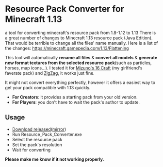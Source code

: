 # Resource Pack Converter for Minecraft 1.13
a tool for converting minecraft's resource pack from 1.8-1.12 to 1.13
There is a great number of changes to Minecraft 1.13 resource pack (Java Edition). That would be terrible to change all the files' name manually.
Here is a list of the changes: https://minecraft.gamepedia.com/1.13/Flattening

This tool will automatically **rename all files** & **convert all models** & **generate new format textures from the selected resource pack**(such as particles, horses, map icons...). I tested it for [Mizuno's 16 Craft](https://www.planetminecraft.com/texture_pack/mizunos-16-craft/) (my girlfriend's faverate pack) and [ZigZag](http://www.jmckiernan.com/), it works just fine.

It might not convert everything perfectly, however it offers a easiest way to get your pack compatible with 1.13 quickly.
- **For Creators**: it provides a starting pack from your old version.
- **For Players**: you don't have to wait the pack's author to update.

## Usage
- [Download released](https://github.com/icrdr/Resource-Pack-Converter/releases/)([mirror](https://www.dropbox.com/s/5k7w76mkbwogn5a/Resource_Pack_Converter.exe?dl=0))
- Run Resource_Pack_Converter.exe
- Select the resource pack
- Set the pack's resolution
- Wait for converting

**Please make me know if it not working properly.**
